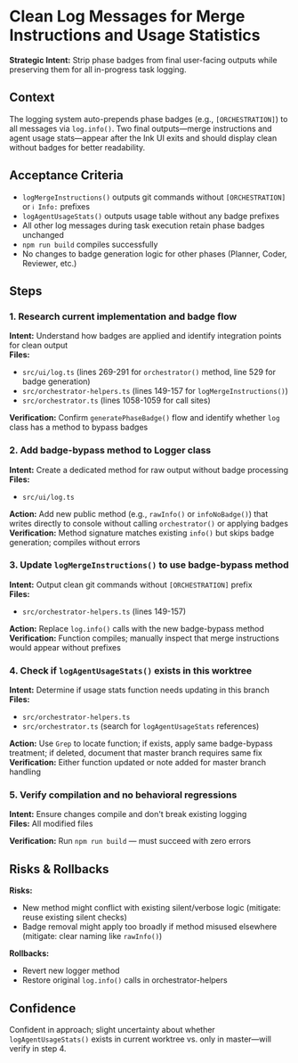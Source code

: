 # Clean Log Messages for Merge Instructions and Usage Statistics

**Strategic Intent:** Strip phase badges from final user-facing outputs while preserving them for all in-progress task logging.

## Context

The logging system auto-prepends phase badges (e.g., `[ORCHESTRATION]`) to all messages via `log.info()`. Two final outputs—merge instructions and agent usage stats—appear after the Ink UI exits and should display clean without badges for better readability.

## Acceptance Criteria

- `logMergeInstructions()` outputs git commands without `[ORCHESTRATION]` or `ℹ️ Info:` prefixes
- `logAgentUsageStats()` outputs usage table without any badge prefixes
- All other log messages during task execution retain phase badges unchanged
- `npm run build` compiles successfully
- No changes to badge generation logic for other phases (Planner, Coder, Reviewer, etc.)

## Steps

### 1. Research current implementation and badge flow
**Intent:** Understand how badges are applied and identify integration points for clean output  
**Files:**
- `src/ui/log.ts` (lines 269-291 for `orchestrator()` method, line 529 for badge generation)
- `src/orchestrator-helpers.ts` (lines 149-157 for `logMergeInstructions()`)
- `src/orchestrator.ts` (lines 1058-1059 for call sites)

**Verification:** Confirm `generatePhaseBadge()` flow and identify whether `log` class has a method to bypass badges

### 2. Add badge-bypass method to Logger class
**Intent:** Create a dedicated method for raw output without badge processing  
**Files:**
- `src/ui/log.ts`

**Action:** Add new public method (e.g., `rawInfo()` or `infoNoBadge()`) that writes directly to console without calling `orchestrator()` or applying badges  
**Verification:** Method signature matches existing `info()` but skips badge generation; compiles without errors

### 3. Update `logMergeInstructions()` to use badge-bypass method
**Intent:** Output clean git commands without `[ORCHESTRATION]` prefix  
**Files:**
- `src/orchestrator-helpers.ts` (lines 149-157)

**Action:** Replace `log.info()` calls with the new badge-bypass method  
**Verification:** Function compiles; manually inspect that merge instructions would appear without prefixes

### 4. Check if `logAgentUsageStats()` exists in this worktree
**Intent:** Determine if usage stats function needs updating in this branch  
**Files:**
- `src/orchestrator-helpers.ts`
- `src/orchestrator.ts` (search for `logAgentUsageStats` references)

**Action:** Use `Grep` to locate function; if exists, apply same badge-bypass treatment; if deleted, document that master branch requires same fix  
**Verification:** Either function updated or note added for master branch handling

### 5. Verify compilation and no behavioral regressions
**Intent:** Ensure changes compile and don't break existing logging  
**Files:** All modified files

**Verification:** Run `npm run build` — must succeed with zero errors

## Risks & Rollbacks

**Risks:**
- New method might conflict with existing silent/verbose logic (mitigate: reuse existing silent checks)
- Badge removal might apply too broadly if method misused elsewhere (mitigate: clear naming like `rawInfo()`)

**Rollbacks:**
- Revert new logger method
- Restore original `log.info()` calls in orchestrator-helpers

## Confidence

Confident in approach; slight uncertainty about whether `logAgentUsageStats()` exists in current worktree vs. only in master—will verify in step 4.
